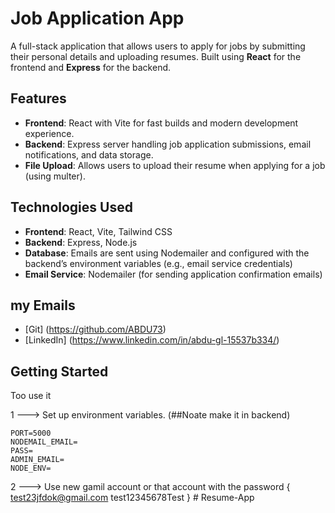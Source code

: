
# Job Application App

A full-stack application that allows users to apply for jobs by submitting their personal details and uploading resumes. Built using **React** for the frontend and **Express** for the backend.

## Features

- **Frontend**: React with Vite for fast builds and modern development experience.
- **Backend**: Express server handling job application submissions, email notifications, and data storage.
- **File Upload**: Allows users to upload their resume when applying for a job (using multer).

## Technologies Used

- **Frontend**: React, Vite, Tailwind CSS
- **Backend**: Express, Node.js
- **Database**: Emails are sent using Nodemailer and configured with the backend’s environment variables (e.g., email service credentials)
- **Email Service**: Nodemailer (for sending application confirmation emails)

## my Emails

- [Git] (https://github.com/ABDU73)
- [LinkedIn] (https://www.linkedin.com/in/abdu-gl-15537b334/)

## Getting Started


Too use it

1 --->    Set up environment variables. (##Noate make it in backend)

    PORT=5000
    NODEMAIL_EMAIL=
    PASS=
    ADMIN_EMAIL=
    NODE_ENV= 

2 --->    Use new gamil account or that account with the password {
    test23jfdok@gmail.com
    test12345678Test
    }
    #   R e s u m e - A p p 
 
 
